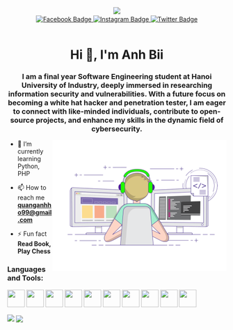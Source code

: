 <div id="header" align="center">
  <img src="https://media.giphy.com/media/RbDKaczqWovIugyJmW/giphy.gif" width="300"/>
  <div id="badges">
    <a href="https://www.facebook.com/quanganh.ho.0909/">
      <img src="https://img.shields.io/badge/Facebook-%231877F2.svg?style=for-the-badge&logo=Facebook&logoColor=white" alt="Facebook Badge"/>
    </a>
    <a href="https://www.instagram.com/quanganh_0909">
      <img src="https://img.shields.io/badge/Instagram-%23E4405F.svg?style=for-the-badge&logo=Instagram&logoColor=white" alt="Instagram Badge"/>
    </a>
    <a href="https://twitter.com/quanganhho99">
      <img src="https://img.shields.io/badge/X-%23000000.svg?style=for-the-badge&logo=X&logoColor=white" alt="Twitter Badge"/>
    </a>
  </div>
  <img src="https://komarev.com/ghpvc/?username=hoquanganh09&style=flat-square&color=blue" alt=""/>
</div>
<h1 align="center">Hi 👋, I'm Anh Bii</h1>
<h3 align="center">I am a final year Software Engineering student at Hanoi University of Industry, deeply immersed in researching information security and vulnerabilities. With a future focus on becoming a white hat hacker and penetration tester, I am eager to connect with like-minded individuals, contribute to open-source projects, and enhance my skills in the dynamic field of cybersecurity.</h3>
<img align="right" alt="Coding" width="400" src="https://raw.githubusercontent.com/devSouvik/devSouvik/master/gif3.gif">

- 🌱 I’m currently learning Python, PHP

- 📫 How to reach me **quanganhho99@gmail.com**

- ⚡ Fun fact **Read Book, Play Chess**

<h3 align="left">Languages and Tools:</h3>
<p align="left">
  <img src="https://cdn.worldvectorlogo.com/logos/c-1.svg" width="40" height="40"/>
  <img src="https://cdn.worldvectorlogo.com/logos/c.svg" width="40" height="40"/>
  <img src="https://cdn.worldvectorlogo.com/logos/c--4.svg" width="40" height="40"/>
  <img src="https://cdn.worldvectorlogo.com/logos/java.svg" width="40" height="40"/>
  <img src="https://cdn.worldvectorlogo.com/logos/python-5.svg" width="40" height="40"/>
  <img src="https://cdn.worldvectorlogo.com/logos/dart.svg" width="40" height="40"/>
  <img src="https://cdn.worldvectorlogo.com/logos/php-1.svg" width="40" height="40"/>
  <img src="https://cdn.worldvectorlogo.com/logos/html-1.svg" width="40" height="40"/>
  <img src="https://cdn.worldvectorlogo.com/logos/css-3.svg" width="40" height="40"/>
  <img src="https://cdn.worldvectorlogo.com/logos/logo-javascript.svg" width="40" height="40"/>
</p>

<p><img align="left" src="https://github-readme-stats.vercel.app/api/top-langs?username=hoquanganh09&show_icons=true&locale=en&layout=compact&theme=tokyonight"/></p>

<p>&nbsp;<img align="center" src="https://github-readme-stats.vercel.app/api?username=hoquanganh09&show_icons=true&locale=en&theme=tokyonight"/></p>


